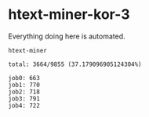 # htext-miner-kor-3

Everything doing here is automated.

```
htext-miner

total: 3664/9855 (37.179096905124304%)

job0: 663
job1: 770
job2: 718
job3: 791
job4: 722
```